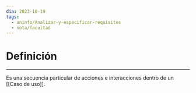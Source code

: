```yaml
---
dia: 2023-10-19
tags:
  - aninfo/Analizar-y-especificar-requisitos
  - nota/facultad
---
```

# Definición
---
Es una secuencia particular de acciones e interacciones dentro de un [[Caso de uso]]. 